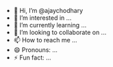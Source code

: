 - 👋 Hi, I’m @ajaychodhary
- 👀 I’m interested in ...
- 🌱 I’m currently learning ...
- 💞️ I’m looking to collaborate on ...
- 📫 How to reach me ...
- 😄 Pronouns: ...
- ⚡ Fun fact: ...

<!---
ajaychodhary/ajaychodhary is a ✨ special ✨ repository because its `README.md` (this file) appears on your GitHub profile.
You can click the Preview link to take a look at your changes.
--->

